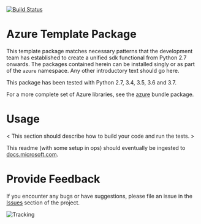 [![Build Status](https://dev.azure.com/azure-sdk/public/_apis/build/status/azure-sdk-for-python.client?branchName=master)](https://dev.azure.com/azure-sdk/public/_build/latest?definitionId=46?branchName=master)

# Azure Template Package

This template package matches necessary patterns that the development team has established to create a unified sdk functional from Python 2.7 onwards. The packages contained herein can be installed singly or as part of the `azure` namespace. Any other introductory text should go here.

This package has been tested with Python 2.7, 3.4, 3.5, 3.6 and 3.7.

For a more complete set of Azure libraries, see the [azure](https://pypi.python.org/pypi/azure) bundle package.


# Usage

< This section should describe how to build your code and run the tests. >

This readme (with some setup in ops) should eventually be ingested to [docs.microsoft.com](https://docs.microsoft.com/).

# Provide Feedback

If you encounter any bugs or have suggestions, please file an issue in the [Issues](<https://github.com/Azure/azure-sdk-for-python/issues>) section of the project.

![Tracking](https://trackingexperiment.azurewebsites.net/api/TrackRequest?path=github.com%2FAzure%2Fazure-sdk-for-python%2Ftree%2Fmaster%2Fazure-cognitiveservices-search-customimagesearch%0D%0A%0D%0A "Tracking")

